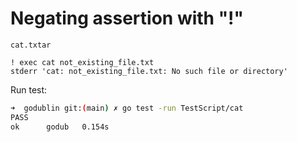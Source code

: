 # Negating assertion with "!"

`cat.txtar`
```
! exec cat not_existing_file.txt
stderr 'cat: not_existing_file.txt: No such file or directory'
```

Run test:
```bash
➜  godublin git:(main) ✗ go test -run TestScript/cat
PASS
ok  	godub	0.154s
```
